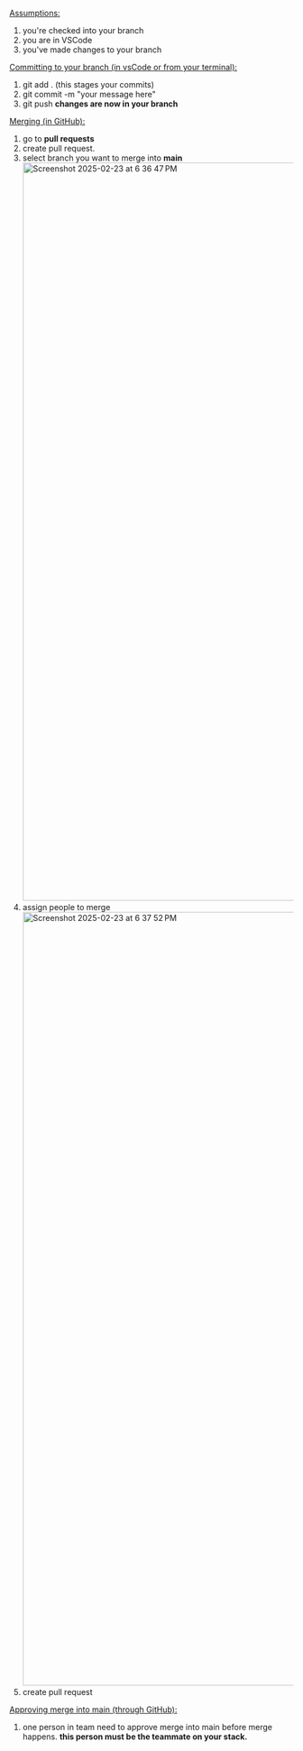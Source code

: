 <ins>Assumptions:<ins>
1. you're checked into your branch
2. you are in VSCode
3. you've made changes to your branch

<ins>Committing to your branch (in vsCode or from your terminal):<ins>
1. git add . (this stages your commits)
2. git commit -m "your message here"
3. git push
**changes are now in your branch**

<ins>Merging (in GitHub):<ins>
1. go to **pull requests**
2. create pull request.
3. select branch you want to merge into **main**
   <img width="1309" alt="Screenshot 2025-02-23 at 6 36 47 PM" src="https://github.com/user-attachments/assets/6165ab7c-5477-4fca-9e73-76730beae777" />
4. assign people to merge
   <img width="1372" alt="Screenshot 2025-02-23 at 6 37 52 PM" src="https://github.com/user-attachments/assets/1d9be5af-6aa2-415a-87aa-4a520a5e10f9" />
5. create pull request

<ins>Approving merge into main (through GitHub):<ins>
1. one person in team need to approve merge into main before merge happens. **this person must be the teammate on your stack.**
